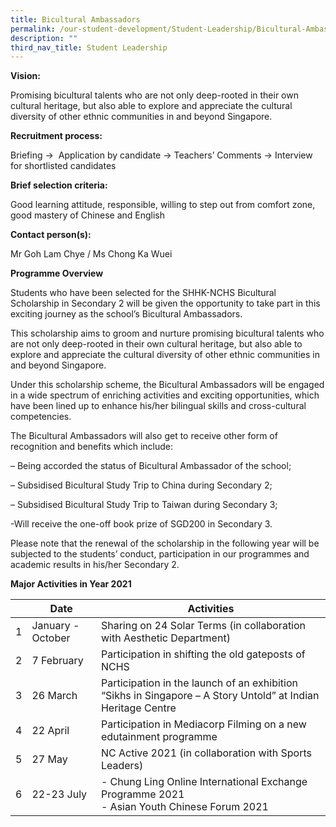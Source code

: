 ```yaml
---
title: Bicultural Ambassadors
permalink: /our-student-development/Student-Leadership/Bicultural-Ambassadors
description: ""
third_nav_title: Student Leadership
---
```

**Vision:**

Promising bicultural talents who are not only deep-rooted in their own cultural heritage, but also able to explore and appreciate the cultural diversity of other ethnic communities in and beyond Singapore.

  

**Recruitment process:** 

Briefing →  Application by candidate → Teachers’ Comments → Interview for shortlisted candidates

  

**Brief selection criteria:** 

Good learning attitude, responsible, willing to step out from comfort zone, good mastery of Chinese and English

  

**Contact person(s):** 

Mr Goh Lam Chye / Ms Chong Ka Wuei

**Programme Overview**


Students who have been selected for the SHHK-NCHS Bicultural Scholarship in Secondary 2 will be given the opportunity to take part in this exciting journey as the school’s Bicultural Ambassadors.

This scholarship aims to groom and nurture promising bicultural talents who are not only deep-rooted in their own cultural heritage, but also able to explore and appreciate the cultural diversity of other ethnic communities in and beyond Singapore.

Under this scholarship scheme, the Bicultural Ambassadors will be engaged in a wide spectrum of enriching activities and exciting opportunities, which have been lined up to enhance his/her bilingual skills and cross-cultural competencies.

The Bicultural Ambassadors will also get to receive other form of recognition and benefits which include:

– Being accorded the status of Bicultural Ambassador of the school;

– Subsidised Bicultural Study Trip to China during Secondary 2;

– Subsidised Bicultural Study Trip to Taiwan during Secondary 3;

\-Will receive the one-off book prize of SGD200 in Secondary 3.

Please note that the renewal of the scholarship in the following year will be subjected to the students’ conduct, participation in our programmes and academic results in his/her Secondary 2.

**Major Activities in Year 2021**



| | Date| Activities |
| -------- | -------- | -------- |
| 1     | January - October     | Sharing on 24 Solar Terms (in collaboration with Aesthetic Department)     |
|2|7 February|Participation in shifting the old gateposts of NCHS
|3|26 March|Participation in the launch of an exhibition “Sikhs in Singapore – A Story Untold” at Indian Heritage Centre
|4|22 April|Participation in Mediacorp Filming on a new edutainment programme
|5|27 May|NC Active 2021 (in collaboration with Sports Leaders)
|6|22-23 July|-   Chung Ling Online International Exchange Programme 2021<br>-  Asian Youth Chinese Forum 2021

